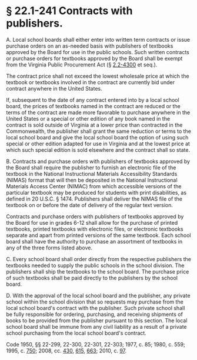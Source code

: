 # § 22.1-241 Contracts with publishers.

<p>A. Local school boards shall either enter into written term contracts or issue purchase orders on an as-needed basis with publishers of textbooks approved by the Board for use in the public schools. Such written contracts or purchase orders for textbooks approved by the Board shall be exempt from the Virginia Public Procurement Act (§ <a href='http://law.lis.virginia.gov/vacode/2.2-4300/'>2.2-4300</a> et seq.).</p><p>The contract price shall not exceed the lowest wholesale price at which the textbook or textbooks involved in the contract are currently bid under contract anywhere in the United States.</p><p>If, subsequent to the date of any contract entered into by a local school board, the prices of textbooks named in the contract are reduced or the terms of the contract are made more favorable to purchase anywhere in the United States or a special or other edition of any book named in the contract is sold outside of Virginia at a lower price than contracted in the Commonwealth, the publisher shall grant the same reduction or terms to the local school board and give the local school board the option of using such special or other edition adapted for use in Virginia and at the lowest price at which such special edition is sold elsewhere and the contract shall so state.</p><p>B. Contracts and purchase orders with publishers of textbooks approved by the Board shall require the publisher to furnish an electronic file of the textbook in the National Instructional Materials Accessibility Standards (NIMAS) format that will then be deposited in the National Instructional Materials Access Center (NIMAC) from which accessible versions of the particular textbook may be produced for students with print disabilities, as defined in 20 U.S.C. § 1474. Publishers shall deliver the NIMAS file of the textbook on or before the date of delivery of the regular text version.</p><p>Contracts and purchase orders with publishers of textbooks approved by the Board for use in grades 6-12 shall allow for the purchase of printed textbooks, printed textbooks with electronic files, or electronic textbooks separate and apart from printed versions of the same textbook. Each school board shall have the authority to purchase an assortment of textbooks in any of the three forms listed above.</p><p>C. Every school board shall order directly from the respective publishers the textbooks needed to supply the public schools in the school division. The publishers shall ship the textbooks to the school board. The purchase price of such textbooks shall be paid directly to the publishers by the school board.</p><p>D. With the approval of the local school board and the publisher, any private school within the school division that so requests may purchase from the local school board's contract with the publisher. Such private school shall be fully responsible for ordering, purchasing, and receiving shipments of books to be provided from the publisher pursuant to this section. The local school board shall be immune from any civil liability as a result of a private school purchasing from the local school board's contract.</p><p>Code 1950, §§ 22-299, 22-300, 22-301, 22-303; 1977, c. 85; 1980, c. 559; 1995, c. <a href='http://lis.virginia.gov/cgi-bin/legp604.exe?951+ful+CHAP0750'>750</a>; 2008, cc. <a href='http://lis.virginia.gov/cgi-bin/legp604.exe?081+ful+CHAP0430'>430</a>, <a href='http://lis.virginia.gov/cgi-bin/legp604.exe?081+ful+CHAP0615'>615</a>, <a href='http://lis.virginia.gov/cgi-bin/legp604.exe?081+ful+CHAP0663'>663</a>; 2010, c. <a href='http://lis.virginia.gov/cgi-bin/legp604.exe?101+ful+CHAP0097'>97</a>.</p>